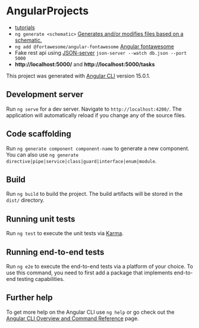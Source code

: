 # AngularProjects

 - [tutorials](https://www.youtube.com/watch?v=3dHNOWTI7H8)
 - `ng generate <schematic>` [Generates and/or modifies files based on a schematic.](https://angular.io/cli/generate)
 - `ng add @fortawesome/angular-fontawesome` [Angular fontawesome](https://github.com/FortAwesome/angular-fontawesome)
 - Fake rest api using [JSON-server](https://www.npmjs.com/package/json-server) `json-server --watch db.json --port 5000` 
 - __http://localhost:5000/__ and __http://localhost:5000/tasks__

This project was generated with [Angular CLI](https://github.com/angular/angular-cli) version 15.0.1.

## Development server

Run `ng serve` for a dev server. Navigate to `http://localhost:4200/`. The application will automatically reload if you change any of the source files.

## Code scaffolding

Run `ng generate component component-name` to generate a new component. You can also use `ng generate directive|pipe|service|class|guard|interface|enum|module`.

## Build

Run `ng build` to build the project. The build artifacts will be stored in the `dist/` directory.

## Running unit tests

Run `ng test` to execute the unit tests via [Karma](https://karma-runner.github.io).

## Running end-to-end tests

Run `ng e2e` to execute the end-to-end tests via a platform of your choice. To use this command, you need to first add a package that implements end-to-end testing capabilities.

## Further help

To get more help on the Angular CLI use `ng help` or go check out the [Angular CLI Overview and Command Reference](https://angular.io/cli) page.
